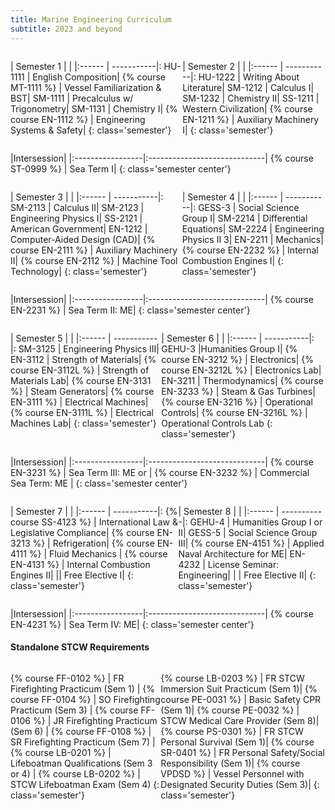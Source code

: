 ```yaml
---
title: Marine Engineering Curriculum
subtitle: 2023 and beyond
---
```


<div style='display:flex;' markdown=1>

| Semester 1  | |
|:------ | -----------|:
HU-1111  |  English Composition|
{% course MT-1111 %} |  Vessel Familiarization & BST|
SM-1111  |  Precalculus w/ Trigonometry|
SM-1131  |  Chemistry I|
{% course EN-1112 %} |  Engineering Systems & Safety|
{: class='semester'}


| Semester 2 | |
|:------ | -----------|:
HU-1222  |  Writing About Literature|
SM-1212  |  Calculus I|
SM-1232  |  Chemistry II|
SS-1211  |  Western Civilization|
{% course EN-1211 %} |  Auxiliary Machinery I|
{: class='semester'}

</div>

|Intersession|
|:-----------------|:-----------------------------|
{% course ST-0999 %} |  Sea Term I|
{: class='semester center'}

<div style='display:flex;' markdown=1>

| Semester 3 | |
|:------ | -----------|:
SM-2113  |  Calculus II|
SM-2123  |  Engineering Physics I|
SS-2121  |  American Government|
EN-1212  |  Computer-Aided Design (CAD)|
{% course EN-2111 %} |  Auxiliary Machinery II|
{% course EN-2112 %} |  Machine Tool Technology|
{: class='semester'}

| Semester 4 | |
|:------ | -----------|:
GESS-3 | Social Science Group I|
SM-2214  |  Differential Equations|
SM-2224  |  Engineering Physics II 3|
EN-2211  |  Mechanics|
{% course EN-2232 %} |  Internal Combustion Engines I|
{: class='semester'}

</div>

|Intersession|
|:-----------------|:-----------------------------|
{% course EN-2231 %} |  Sea Term II: ME|
{: class='semester center'}

<div style='display:flex;' markdown=1>

| Semester 5 | |
|:------ | -----------|:
SM-3125  |  Engineering Physics III|
EN-3112  |  Strength of Materials|
{% course EN-3112L %} |  Strength of Materials Lab|
{% course EN-3131 %} |  Steam Generators|
{% course EN-3111 %} |  Electrical Machines|
{% course EN-3111L %} |  Electrical Machines Lab|
{: class='semester'}


| Semester 6 | |
|:------ | -----------|:
GEHU-3  |Humanities Group I|
{% course EN-3212 %} |  Electronics|
{% course EN-3212L %} |  Electronics Lab|
EN-3211  |  Thermodynamics|
{% course EN-3233 %}  |  Steam & Gas Turbines|
{% course EN-3216 %}  |  Operational Controls|
{% course EN-3216L %} |  Operational Controls Lab
{: class='semester'}

</div>


|Intersession|
|:-----------------|:-----------------------------|
{% course EN-3231 %} |  Sea Term III: ME or |
{% course EN-3232 %} |  Commercial Sea Term: ME |
{: class='semester center'}

<div style='display:flex;' markdown=1>

| Semester 7 | |
|:------ | -----------|:
{% course SS-4123 %} |  International Law & Legislative Compliance|
{% course EN-3213 %} |  Refrigeration|
{% course EN-4111 %} |  Fluid Mechanics |
{% course EN-4131 %} |  Internal Combustion Engines II|
|| Free Elective I|
{: class='semester'}


| Semester 8 | |
|:------ | -----------|:
GEHU-4 | Humanities Group I or II|
GESS-5 | Social Science Group III|
{% course EN-4151 %} |  Applied Naval Architecture for ME|
EN-4232  |  License Seminar: Engineering|
| | Free Elective II|
{: class='semester'}

</div>

|Intersession|
|:-----------------|:-----------------------------|
{% course EN-4231 %} |  Sea Term IV: ME|
{: class='semester center'}



####  Standalone STCW Requirements

<div style='display:flex;' markdown=1>

{% course FF-0102 %} |  FR Firefighting Practicum (Sem 1) | 
{% course FF-0104 %} |  SO Firefighting Practicum (Sem 3) |
{% course FF-0106 %} |  JR Firefighting Practicum (Sem 6) |
{% course FF-0108 %} |  SR Firefighting Practicum (Sem 7) |
{% course LB-0201 %} |  Lifeboatman Qualifications (Sem 3 or 4) |
{% course LB-0202 %} |  STCW Lifeboatman Exam (Sem 4)
{: class='semester'}

{% course LB-0203 %}  |  FR STCW Immersion Suit Practicum (Sem 1)|
{% course PE-0031 %}  |  Basic Safety CPR (Sem 1)|
{% course PE-0032 %}  |  STCW Medical Care Provider (Sem 8)|
{% course PS-0301 %}  |  FR STCW Personal Survival (Sem 1)|
{% course SR-0401 %}  |  FR Personal Safety/Social Responsibility   (Sem 1)|
{% course VPDSD %}  |  Vessel Personnel with Designated Security Duties  (Sem 3)|
{: class='semester'}

</div>
